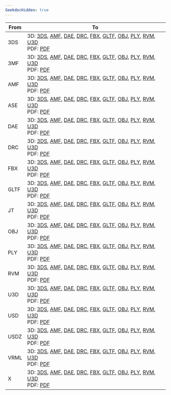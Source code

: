 ```yaml
---
GeekdocHidden: true
---
```

| From | To |
| --- | --- |
| 3DS | 3D: [3DS](https://docs.fileformat.com/3d/3ds/), [AMF](https://docs.fileformat.com/3d/amf/), [DAE](https://docs.fileformat.com/3d/dae/), [DRC](https://docs.fileformat.com/3d/drc/), [FBX](https://docs.fileformat.com/3d/fbx/), [GLTF](https://docs.fileformat.com/3d/gltf/), [OBJ](https://docs.fileformat.com/3d/obj/), [PLY](https://docs.fileformat.com/3d/ply/), [RVM](https://docs.fileformat.com/3d/rvm/), [U3D](https://docs.fileformat.com/3d/u3d/)<br/> PDF: [PDF](https://docs.fileformat.com/view/pdf/)<br/>  |
| 3MF | 3D: [3DS](https://docs.fileformat.com/3d/3ds/), [AMF](https://docs.fileformat.com/3d/amf/), [DAE](https://docs.fileformat.com/3d/dae/), [DRC](https://docs.fileformat.com/3d/drc/), [FBX](https://docs.fileformat.com/3d/fbx/), [GLTF](https://docs.fileformat.com/3d/gltf/), [OBJ](https://docs.fileformat.com/3d/obj/), [PLY](https://docs.fileformat.com/3d/ply/), [RVM](https://docs.fileformat.com/3d/rvm/), [U3D](https://docs.fileformat.com/3d/u3d/)<br/> PDF: [PDF](https://docs.fileformat.com/view/pdf/)<br/>  |
| AMF | 3D: [3DS](https://docs.fileformat.com/3d/3ds/), [AMF](https://docs.fileformat.com/3d/amf/), [DAE](https://docs.fileformat.com/3d/dae/), [DRC](https://docs.fileformat.com/3d/drc/), [FBX](https://docs.fileformat.com/3d/fbx/), [GLTF](https://docs.fileformat.com/3d/gltf/), [OBJ](https://docs.fileformat.com/3d/obj/), [PLY](https://docs.fileformat.com/3d/ply/), [RVM](https://docs.fileformat.com/3d/rvm/), [U3D](https://docs.fileformat.com/3d/u3d/)<br/> PDF: [PDF](https://docs.fileformat.com/view/pdf/)<br/>  |
| ASE | 3D: [3DS](https://docs.fileformat.com/3d/3ds/), [AMF](https://docs.fileformat.com/3d/amf/), [DAE](https://docs.fileformat.com/3d/dae/), [DRC](https://docs.fileformat.com/3d/drc/), [FBX](https://docs.fileformat.com/3d/fbx/), [GLTF](https://docs.fileformat.com/3d/gltf/), [OBJ](https://docs.fileformat.com/3d/obj/), [PLY](https://docs.fileformat.com/3d/ply/), [RVM](https://docs.fileformat.com/3d/rvm/), [U3D](https://docs.fileformat.com/3d/u3d/)<br/> PDF: [PDF](https://docs.fileformat.com/view/pdf/)<br/>  |
| DAE | 3D: [3DS](https://docs.fileformat.com/3d/3ds/), [AMF](https://docs.fileformat.com/3d/amf/), [DAE](https://docs.fileformat.com/3d/dae/), [DRC](https://docs.fileformat.com/3d/drc/), [FBX](https://docs.fileformat.com/3d/fbx/), [GLTF](https://docs.fileformat.com/3d/gltf/), [OBJ](https://docs.fileformat.com/3d/obj/), [PLY](https://docs.fileformat.com/3d/ply/), [RVM](https://docs.fileformat.com/3d/rvm/), [U3D](https://docs.fileformat.com/3d/u3d/)<br/> PDF: [PDF](https://docs.fileformat.com/view/pdf/)<br/>  |
| DRC | 3D: [3DS](https://docs.fileformat.com/3d/3ds/), [AMF](https://docs.fileformat.com/3d/amf/), [DAE](https://docs.fileformat.com/3d/dae/), [DRC](https://docs.fileformat.com/3d/drc/), [FBX](https://docs.fileformat.com/3d/fbx/), [GLTF](https://docs.fileformat.com/3d/gltf/), [OBJ](https://docs.fileformat.com/3d/obj/), [PLY](https://docs.fileformat.com/3d/ply/), [RVM](https://docs.fileformat.com/3d/rvm/), [U3D](https://docs.fileformat.com/3d/u3d/)<br/> PDF: [PDF](https://docs.fileformat.com/view/pdf/)<br/>  |
| FBX | 3D: [3DS](https://docs.fileformat.com/3d/3ds/), [AMF](https://docs.fileformat.com/3d/amf/), [DAE](https://docs.fileformat.com/3d/dae/), [DRC](https://docs.fileformat.com/3d/drc/), [FBX](https://docs.fileformat.com/3d/fbx/), [GLTF](https://docs.fileformat.com/3d/gltf/), [OBJ](https://docs.fileformat.com/3d/obj/), [PLY](https://docs.fileformat.com/3d/ply/), [RVM](https://docs.fileformat.com/3d/rvm/), [U3D](https://docs.fileformat.com/3d/u3d/)<br/> PDF: [PDF](https://docs.fileformat.com/view/pdf/)<br/>  |
| GLTF | 3D: [3DS](https://docs.fileformat.com/3d/3ds/), [AMF](https://docs.fileformat.com/3d/amf/), [DAE](https://docs.fileformat.com/3d/dae/), [DRC](https://docs.fileformat.com/3d/drc/), [FBX](https://docs.fileformat.com/3d/fbx/), [GLTF](https://docs.fileformat.com/3d/gltf/), [OBJ](https://docs.fileformat.com/3d/obj/), [PLY](https://docs.fileformat.com/3d/ply/), [RVM](https://docs.fileformat.com/3d/rvm/), [U3D](https://docs.fileformat.com/3d/u3d/)<br/> PDF: [PDF](https://docs.fileformat.com/view/pdf/)<br/>  |
| JT | 3D: [3DS](https://docs.fileformat.com/3d/3ds/), [AMF](https://docs.fileformat.com/3d/amf/), [DAE](https://docs.fileformat.com/3d/dae/), [DRC](https://docs.fileformat.com/3d/drc/), [FBX](https://docs.fileformat.com/3d/fbx/), [GLTF](https://docs.fileformat.com/3d/gltf/), [OBJ](https://docs.fileformat.com/3d/obj/), [PLY](https://docs.fileformat.com/3d/ply/), [RVM](https://docs.fileformat.com/3d/rvm/), [U3D](https://docs.fileformat.com/3d/u3d/)<br/> PDF: [PDF](https://docs.fileformat.com/view/pdf/)<br/>  |
| OBJ | 3D: [3DS](https://docs.fileformat.com/3d/3ds/), [AMF](https://docs.fileformat.com/3d/amf/), [DAE](https://docs.fileformat.com/3d/dae/), [DRC](https://docs.fileformat.com/3d/drc/), [FBX](https://docs.fileformat.com/3d/fbx/), [GLTF](https://docs.fileformat.com/3d/gltf/), [OBJ](https://docs.fileformat.com/3d/obj/), [PLY](https://docs.fileformat.com/3d/ply/), [RVM](https://docs.fileformat.com/3d/rvm/), [U3D](https://docs.fileformat.com/3d/u3d/)<br/> PDF: [PDF](https://docs.fileformat.com/view/pdf/)<br/>  |
| PLY | 3D: [3DS](https://docs.fileformat.com/3d/3ds/), [AMF](https://docs.fileformat.com/3d/amf/), [DAE](https://docs.fileformat.com/3d/dae/), [DRC](https://docs.fileformat.com/3d/drc/), [FBX](https://docs.fileformat.com/3d/fbx/), [GLTF](https://docs.fileformat.com/3d/gltf/), [OBJ](https://docs.fileformat.com/3d/obj/), [PLY](https://docs.fileformat.com/3d/ply/), [RVM](https://docs.fileformat.com/3d/rvm/), [U3D](https://docs.fileformat.com/3d/u3d/)<br/> PDF: [PDF](https://docs.fileformat.com/view/pdf/)<br/>  |
| RVM | 3D: [3DS](https://docs.fileformat.com/3d/3ds/), [AMF](https://docs.fileformat.com/3d/amf/), [DAE](https://docs.fileformat.com/3d/dae/), [DRC](https://docs.fileformat.com/3d/drc/), [FBX](https://docs.fileformat.com/3d/fbx/), [GLTF](https://docs.fileformat.com/3d/gltf/), [OBJ](https://docs.fileformat.com/3d/obj/), [PLY](https://docs.fileformat.com/3d/ply/), [RVM](https://docs.fileformat.com/3d/rvm/), [U3D](https://docs.fileformat.com/3d/u3d/)<br/> PDF: [PDF](https://docs.fileformat.com/view/pdf/)<br/>  |
| U3D | 3D: [3DS](https://docs.fileformat.com/3d/3ds/), [AMF](https://docs.fileformat.com/3d/amf/), [DAE](https://docs.fileformat.com/3d/dae/), [DRC](https://docs.fileformat.com/3d/drc/), [FBX](https://docs.fileformat.com/3d/fbx/), [GLTF](https://docs.fileformat.com/3d/gltf/), [OBJ](https://docs.fileformat.com/3d/obj/), [PLY](https://docs.fileformat.com/3d/ply/), [RVM](https://docs.fileformat.com/3d/rvm/), [U3D](https://docs.fileformat.com/3d/u3d/)<br/> PDF: [PDF](https://docs.fileformat.com/view/pdf/)<br/>  |
| USD | 3D: [3DS](https://docs.fileformat.com/3d/3ds/), [AMF](https://docs.fileformat.com/3d/amf/), [DAE](https://docs.fileformat.com/3d/dae/), [DRC](https://docs.fileformat.com/3d/drc/), [FBX](https://docs.fileformat.com/3d/fbx/), [GLTF](https://docs.fileformat.com/3d/gltf/), [OBJ](https://docs.fileformat.com/3d/obj/), [PLY](https://docs.fileformat.com/3d/ply/), [RVM](https://docs.fileformat.com/3d/rvm/), [U3D](https://docs.fileformat.com/3d/u3d/)<br/> PDF: [PDF](https://docs.fileformat.com/view/pdf/)<br/>  |
| USDZ | 3D: [3DS](https://docs.fileformat.com/3d/3ds/), [AMF](https://docs.fileformat.com/3d/amf/), [DAE](https://docs.fileformat.com/3d/dae/), [DRC](https://docs.fileformat.com/3d/drc/), [FBX](https://docs.fileformat.com/3d/fbx/), [GLTF](https://docs.fileformat.com/3d/gltf/), [OBJ](https://docs.fileformat.com/3d/obj/), [PLY](https://docs.fileformat.com/3d/ply/), [RVM](https://docs.fileformat.com/3d/rvm/), [U3D](https://docs.fileformat.com/3d/u3d/)<br/> PDF: [PDF](https://docs.fileformat.com/view/pdf/)<br/>  |
| VRML | 3D: [3DS](https://docs.fileformat.com/3d/3ds/), [AMF](https://docs.fileformat.com/3d/amf/), [DAE](https://docs.fileformat.com/3d/dae/), [DRC](https://docs.fileformat.com/3d/drc/), [FBX](https://docs.fileformat.com/3d/fbx/), [GLTF](https://docs.fileformat.com/3d/gltf/), [OBJ](https://docs.fileformat.com/3d/obj/), [PLY](https://docs.fileformat.com/3d/ply/), [RVM](https://docs.fileformat.com/3d/rvm/), [U3D](https://docs.fileformat.com/3d/u3d/)<br/> PDF: [PDF](https://docs.fileformat.com/view/pdf/)<br/>  |
| X | 3D: [3DS](https://docs.fileformat.com/3d/3ds/), [AMF](https://docs.fileformat.com/3d/amf/), [DAE](https://docs.fileformat.com/3d/dae/), [DRC](https://docs.fileformat.com/3d/drc/), [FBX](https://docs.fileformat.com/3d/fbx/), [GLTF](https://docs.fileformat.com/3d/gltf/), [OBJ](https://docs.fileformat.com/3d/obj/), [PLY](https://docs.fileformat.com/3d/ply/), [RVM](https://docs.fileformat.com/3d/rvm/), [U3D](https://docs.fileformat.com/3d/u3d/)<br/> PDF: [PDF](https://docs.fileformat.com/view/pdf/)<br/>  |

